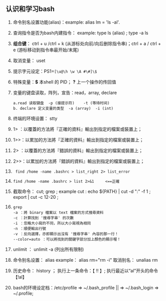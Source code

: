 ## 认识和学习bash

1. 命令别名设置功能(alias)：example: alias lm = 'ls -al'.

2. 查询指令是否为bash内建指令： example: type ls (alias) ; type -a ls 

3. **组合键**： ctrl + u  /ctrl + k (从游标处向前/向后删除指令串)；ctrl + a / ctrl + e (游标移动到指令串最开始/末尾)

4. 取消变量： uset  

5. 提示字元设定：PS1=`[\u@\h \w \A #\#]\$`

6. 特殊变量：**$** 本shell 的 PID； **?** 上一个操作的传回值

7. 变量的键盘读取，阵列，宣告：read，array,  declare

   ````
   a.read 读取键盘  -p (接提示符)    -t (等待时间)
   b. declare 定义变量的类型  -a (array)  -i (int) 
   ````


8. 终端的环境设置： stty 

9. 1> ：以覆蓋的方法將『正確的資料』輸出到指定的檔案或裝置上；

10. 1>>：以累加的方法將『正確的資料』輸出到指定的檔案或裝置上；

11. 2> ：以覆蓋的方法將『錯誤的資料』輸出到指定的檔案或裝置上；

12. 2>>：以累加的方法將『錯誤的資料』輸出到指定的檔案或裝置上；

13. ```
     find /home -name .bashrc > list_right 2> list_error
    ```

14. ```
    find /home -name .bashrc > list 2>&1     <==正確
    ```

15. 截取命令： cut; grep ;  example cut : echo ${PATH} | cut -d ":" -f 1  ;     export | cut -c 12-20 ;

16. ```
    grep 
    -a ：將 binary 檔案以 text 檔案的方式搜尋資料
    -c ：計算找到 '搜尋字串' 的次數
    -i ：忽略大小寫的不同，所以大小寫視為相同
    -n ：順便輸出行號
    -v ：反向選擇，亦即顯示出沒有 '搜尋字串' 內容的那一行！
    --color=auto ：可以將找到的關鍵字部分加上顏色的顯示喔！
    ```

1. unlimit ： unlimit -a (列出所有限制)
2. 命令别名设置： alias  example： alias rm="rm -i"   取消别名： unalias rm
3. 历史命令： history ； 执行上一条命令：【 !! 】;  执行最近以“al”开头的命令 【!al】
4. bash的环境设定档：/etc/profile => ~/.bash_profile || => ~/.bash_login => ~/.profile;